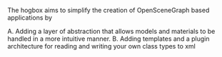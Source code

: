 The hogbox aims to simplify the creation of OpenSceneGraph based applications by

A. Adding a layer of abstraction that allows models and materials to be handled in a more intuitive manner.
B. Adding templates and a plugin architecture for reading and writing your own class types to xml